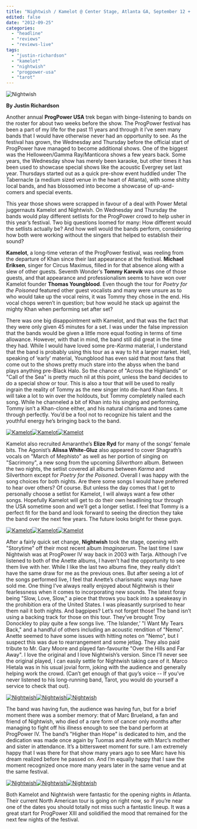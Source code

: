 ```yaml
---
title: "Nightwish / Kamelot @ Center Stage, Atlanta GA, September 12 + 13, 2012"
edited: false
date: "2012-09-25"
categories:
  - "headline"
  - "reviews"
  - "reviews-live"
tags:
  - "justin-richardson"
  - "kamelot"
  - "nightwish"
  - "progpower-usa"
  - "tarot"
---
```


![Nightwish](http://www.hellbound.ca/wp-content/uploads/2012/09/nightwish_01-590x393.jpg "Nightwish")

**By Justin Richardson**

Another annual **ProgPower USA** trek began with binge-listening to bands on the roster for about two weeks before the show. The ProgPower festival has been a part of my life for the past 11 years and through it I’ve seen many bands that I would have otherwise never had an opportunity to see. As the festival has grown, the Wednesday and Thursday before the official start of ProgPower have managed to become additional shows. One of the biggest was the Helloween/Gamma Ray/Manticora shows a few years back. Some years, the Wednesday show has merely been karaoke, but other times it has been used to showcase special shows like the acoustic Evergrey set last year. Thursdays started out as a quick pre-show event huddled under The Tabernacle (a medium sized venue in the heart of Atlanta), with some shitty local bands, and has blossomed into become a showcase of up-and-comers and special events.

This year those shows were scrapped in favour of a deal with Power Metal juggernauts Kamelot and Nightwish. On Wednesday and Thursday the bands would play different setlists for the ProgPower crowd to help usher in this year’s festival. Two big questions loomed for many: How different would the setlists actually be? And how well would the bands perform, considering how both were working without the singers that helped to establish their sound?

**Kamelot**, a long-time veteran of the ProgPower festival, was reeling from the departure of Khan since their last appearance at the festival. **Michael Eriksen**, singer for Circus Maximus, filled in for that absence along with a slew of other guests. Seventh Wonder’s **Tommy Karevik** was one of those guests, and that appearance and professionalism seems to have won over Kamelot founder **Thomas Youngblood**. Even though the tour for _Poetry for the Poisoned_ featured other guest vocalists and many were unsure as to who would take up the vocal reins, it was Tommy they chose in the end. His vocal chops weren’t in question; but how would he stack up against the mighty Khan when performing set after set?

There was one big disappointment with Kamelot, and that was the fact that they were only given 45 minutes for a set. I was under the false impression that the bands would be given a little more equal footing in terms of time allowance. However, with that in mind, the band still did great in the time they had. While I would have loved some pre-_Karma_ material, I understand that the band is probably using this tour as a way to hit a larger market. Hell, speaking of ‘early’ material, Youngblood has even said that most fans that come out to the shows pretty much stare into the abyss when the band plays anything pre-Black Halo. So the chance of "Across the Highlands" or "Call of the Sea" is pretty much nil at this point, unless the band decides to do a special show or tour. This is also a tour that will be used to really ingrain the reality of Tommy as the new singer into die-hard Khan fans. It will take a lot to win over the holdouts, but Tommy completely nailed each song. While he channeled a bit of Khan into his singing and performing, Tommy isn’t a Khan-clone either, and his natural charisma and tones came through perfectly. You’d be a fool not to recognize his talent and the youthful energy he’s bringing back to the band.

[![Kamelot](http://www.hellbound.ca/wp-content/uploads/2012/09/kamelot_01-182x182.jpg "Kamelot")](http://www.hellbound.ca/wp-content/uploads/2012/09/kamelot_01.jpg)[![Kamelot](http://www.hellbound.ca/wp-content/uploads/2012/09/kamelot_02-182x182.jpg "Kamelot")](http://www.hellbound.ca/wp-content/uploads/2012/09/kamelot_02.jpg)[![Kamelot](http://www.hellbound.ca/wp-content/uploads/2012/09/kamelot_06-182x182.jpg "Kamelot")](http://www.hellbound.ca/wp-content/uploads/2012/09/kamelot_06.jpg)

Kamelot also recruited Amaranthe’s **Elize Ryd** for many of the songs’ female bits. The Agonist’s **Alissa White-Gluz** also appeared to cover Shagrath’s vocals on "March of Mephisto" as well as her portion of singing on "Sacrimony", a new song from the upcoming _Silverthorn_ album. Between the two nights, the setlist covered all albums between _Karma_ and Silverthorn except for _Poetry for the Poisoned_. Overall I was happy with the song choices for both nights. Are there some songs I would have preferred to hear over others? Of course. But unless the day comes that I get to personally choose a setlist for Kamelot, I will always want a few other songs. Hopefully Kamelot will get to do their own headlining tour through the USA sometime soon and we’ll get a longer setlist. I feel that Tommy is a perfect fit for the band and look forward to seeing the direction they take the band over the next few years. The future looks bright for these guys.

[![Kamelot](http://www.hellbound.ca/wp-content/uploads/2012/09/kamelot_03-182x182.jpg "Kamelot")](http://www.hellbound.ca/wp-content/uploads/2012/09/kamelot_03.jpg)[![Kamelot](http://www.hellbound.ca/wp-content/uploads/2012/09/kamelot_05-182x182.jpg "Kamelot")](http://www.hellbound.ca/wp-content/uploads/2012/09/kamelot_05.jpg)[![Kamelot](http://www.hellbound.ca/wp-content/uploads/2012/09/kamelot_04-182x182.jpg "Kamelot")](http://www.hellbound.ca/wp-content/uploads/2012/09/kamelot_04.jpg)

After a fairly quick set change, **Nightwish** took the stage, opening with "Storytime" off their most recent album _Imaginaerum_. The last time I saw Nightwish was at ProgPower IV way back in 2003 with Tarja. Although I’ve listened to both of the Anette albums, I haven’t had the opportunity to see them live with her. While I like the last two albums fine, they really didn’t have the same draw for me as the previous ones. But after seeing a lot of the songs performed live, I feel that Anette’s charismatic ways may have sold me. One thing I’ve always really enjoyed about Nightwish is their fearlessness when it comes to incorporating new sounds. The latest foray being "Slow, Love, Slow," a piece that throws you back into a speakeasy in the prohibition era of the United States. I was pleasantly surprised to hear them nail it both nights. And bagpipes? Let’s not forget those! The band isn’t using a backing track for those on this tour. They’ve brought Troy Donockley to play quite a few songs live. ‘The Islander,’ "I Want My Tears Back," and a handful of others including an acoustic rendition of "Nemo". Anette seemed to have some issues with hitting notes on "Nemo", but I suspect this was due to rearrangement and some jetlag. They also paid tribute to Mr. Gary Moore and played fan-favourite "Over the Hills and Far Away". I love the original and I love Nightwish’s version. Since I’ll never see the original played, I can easily settle for Nightwish taking care of it. Marco Hietala was in his usual jovial form, joking with the audience and generally helping work the crowd. (Can’t get enough of that guy’s voice -- If you’ve never listened to his long-running band, Tarot, you would do yourself a service to check that out).

[![Nightwish](http://www.hellbound.ca/wp-content/uploads/2012/09/nightwish_02-182x182.jpg "Nightwish")](http://www.hellbound.ca/wp-content/uploads/2012/09/nightwish_02.jpg)[![Nightwish](http://www.hellbound.ca/wp-content/uploads/2012/09/nightwish_05-182x182.jpg "Nightwish")](http://www.hellbound.ca/wp-content/uploads/2012/09/nightwish_05.jpg)[![Nightwish](http://www.hellbound.ca/wp-content/uploads/2012/09/nightwish_03-182x182.jpg "Nightwish")](http://www.hellbound.ca/wp-content/uploads/2012/09/nightwish_03.jpg)

The band was having fun, the audience was having fun, but for a brief moment there was a somber memory: that of Marc Brueland, a fan and friend of Nightwish, who died of a rare form of cancer only months after managing to fight off his illness enough to see the band perform at ProgPower IV. The band’s "Higher than Hope" is dedicated to him, and the dedication was made once again by Tuomas and Anette with Marc’s mother and sister in attendance. It’s a bittersweet moment for sure. I am extremely happy that I was there for that show many years ago to see Marc have his dream realized before he passed on. And I’m equally happy that I saw the moment recognized once more many years later in the same venue and at the same festival.

[![Nightwish](http://www.hellbound.ca/wp-content/uploads/2012/09/nightwish_06-182x182.jpg "Nightwish")](http://www.hellbound.ca/wp-content/uploads/2012/09/nightwish_06.jpg)[![Nightwish](http://www.hellbound.ca/wp-content/uploads/2012/09/nightwish_07-182x182.jpg "Nightwish")](http://www.hellbound.ca/wp-content/uploads/2012/09/nightwish_07.jpg)[![Nightwish](http://www.hellbound.ca/wp-content/uploads/2012/09/nightwish_08-182x182.jpg "Nightwish")](http://www.hellbound.ca/wp-content/uploads/2012/09/nightwish_08.jpg)

Both Kamelot and Nightwish were fantastic for the opening nights in Atlanta. Their current North American tour is going on right now, so if you’re near one of the dates you should totally not miss such a fantastic lineup. It was a great start for ProgPower XIII and solidified the mood that remained for the next few nights of the festival.
